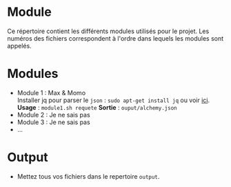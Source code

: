# Module
Ce répertoire contient les différents modules utilisés pour le projet. Les numéros des fichiers correspondent à l'ordre dans lequels les modules sont appelés.

# Modules
 - Module 1 : Max & Momo  
  Installer jq pour parser le `json` : `sudo apt-get install jq` ou voir [ici](https://stedolan.github.io/jq/download/).  
  **Usage** : `module1.sh requete`
  **Sortie** : `ouput/alchemy.json`
 - Module 2 : Je ne sais pas
 - Module 3 : Je ne sais pas
 - ...

# Output
 - Mettez tous vos fichiers dans le repertoire `output`.
